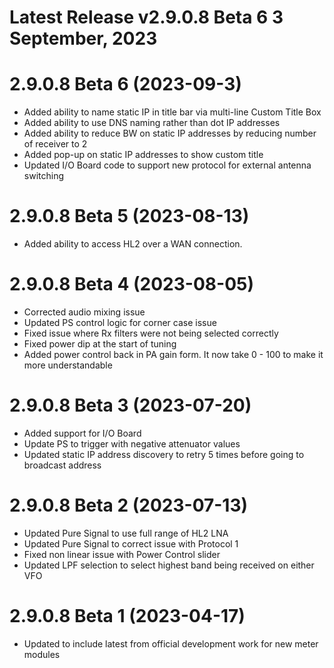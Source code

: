 # Latest Release v2.9.0.8 Beta 6 3 September, 2023

# 2.9.0.8 Beta 6 (2023-09-3)
- Added ability to name static IP in title bar via multi-line Custom Title Box
- Added ability to use DNS naming rather than dot IP addresses
- Added ability to reduce BW on static IP addresses by reducing number of receiver to 2
- Added pop-up on static IP addresses to show custom title
- Updated I/O Board code to support new protocol for external antenna switching 

# 2.9.0.8 Beta 5 (2023-08-13)
- Added ability to access HL2 over a WAN connection.

# 2.9.0.8 Beta 4 (2023-08-05)
- Corrected audio mixing issue
- Updated PS control logic for corner case issue
- Fixed issue where Rx filters were not being selected correctly
- Fixed power dip at the start of tuning
- Added power control back in PA gain form. It now take 0 - 100 to make it more understandable 

# 2.9.0.8 Beta 3 (2023-07-20)
- Added support for I/O Board
- Update PS to trigger with negative attenuator values
- Updated static IP address discovery to retry 5 times before going to broadcast address

# 2.9.0.8 Beta 2 (2023-07-13)
- Updated Pure Signal to use full range of HL2 LNA
- Updated Pure Signal to correct issue with Protocol 1
- Fixed non linear issue with Power Control slider
- Updated LPF selection to select highest band being received on either VFO

# 2.9.0.8 Beta 1 (2023-04-17)
- Updated to include latest from official development work for new meter modules
